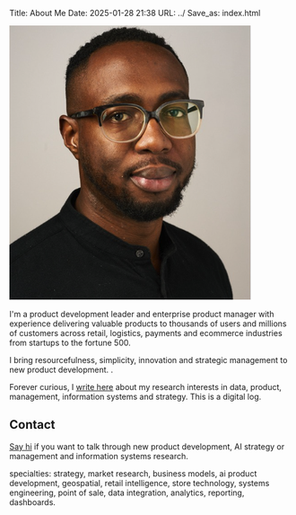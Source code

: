 Title: About Me
Date: 2025-01-28 21:38
URL: ../
Save_as: index.html


![Chu Nnodu](../images/chujuly2025.png)

I'm a product development leader and enterprise product manager with experience delivering valuable products to thousands of users and millions of customers across retail, logistics, payments and ecommerce industries from startups to the fortune 500. 

I bring resourcefulness, simplicity, innovation and strategic management to new product development. .

Forever  curious, I [write here](https://www.ajared.ng) about my research interests in data, product, management, information systems and strategy. This is a digital log. 



## Contact

[Say hi](mailto:chu@chunnodu.com) if you want to talk through new product development, AI strategy or management and information systems research.

specialties: strategy, market research, business models, ai product development, geospatial, retail intelligence, store technology, systems engineering, point of sale, data integration, analytics, reporting, dashboards.